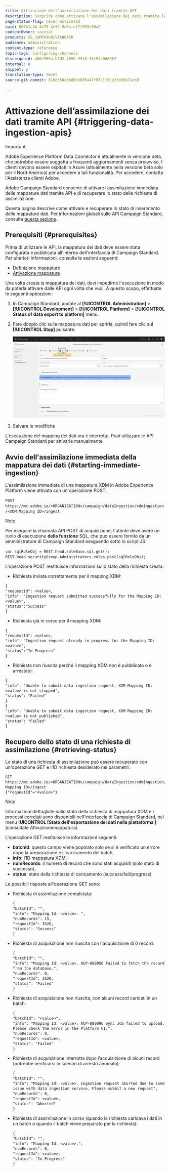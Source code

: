 ```yaml
---
title: Attivazione dell’assimilazione dei dati tramite API
description: Scoprite come attivare l'assimilazione dei dati tramite le API.
page-status-flag: never-activated
uuid: 867b1c4b-4c79-4c52-9d0a-ef71993e50a2
contentOwner: sauviat
products: SG_CAMPAIGN/STANDARD
audience: administration
content-type: reference
topic-tags: configuring-channels
discoiquuid: 406c955a-b2d2-4099-9918-95f5fa966067
internal: n
snippet: y
translation-type: tm+mt
source-git-commit: 816d550d8bd0de085a47f97c1f6cc2fbb5e7acb9

---
```



# Attivazione dell’assimilazione dei dati tramite API {#triggering-data-ingestion-apis}

>[!IMPORTANT]
>
>Adobe Experience Platform Data Connector è attualmente in versione beta, che potrebbe essere soggetta a frequenti aggiornamenti senza preavviso. I clienti devono essere ospitati in Azure (attualmente nella versione beta solo per il Nord America) per accedere a tali funzionalità. Per accedere, contatta l&#39;Assistenza clienti Adobe.

Adobe Campaign Standard consente di attivare l’assimilazione immediata delle mappature dati tramite API e di recuperare lo stato delle richieste di assimilazione.

Questa pagina descrive come attivare e recuperare lo stato di inserimento delle mappature dati. Per informazioni globali sulle API Campaign Standard, consulta [questa sezione](../../api/using/get-started-apis.md).

## Prerequisiti {#prerequisites}

Prima di utilizzare le API, la mappatura dei dati deve essere stata configurata e pubblicata all&#39;interno dell&#39;interfaccia di Campaign Standard. Per ulteriori informazioni, consulta le sezioni seguenti:

* [Definizione mappature](../../developing/using/aep-mapping-definition.md)
* [Attivazione mappature](../../developing/using/aep-mapping-activation.md)

Una volta creata la mappatura dei dati, devi impedirne l&#39;esecuzione in modo da poterla attivare dalle API ogni volta che vuoi. A questo scopo, effettuate le seguenti operazioni:

1. In Campaign Standard, andate al **[!UICONTROL Administration]** > **[!UICONTROL Development]** > **[!UICONTROL Platform]** > **[!UICONTROL Status of data export to platform]** menu.

1. Fare doppio clic sulla mappatura dati per aprirla, quindi fare clic sul **[!UICONTROL Stop]** pulsante.

   ![](assets/aep_datamapping_stop.png)

1. Salvare le modifiche

L&#39;esecuzione del mapping dei dati ora è interrotta. Puoi utilizzare le API Campaign Standard per attivarle manualmente.

## Avvio dell&#39;assimilazione immediata della mappatura dei dati {#starting-immediate-ingestion}

L&#39;assimilazione immediata di una mappatura XDM in Adobe Experience Platform viene attivata con un&#39;operazione POST:

`POST https://mc.adobe.io/<ORGANIZATION>/campaign/dataIngestion/xdmIngestion/<XDM Mapping ID>/ingest`

>[!NOTE]
>
>Per eseguire la chiamata API POST di acquisizione, l&#39;utente deve avere un ruolo di esecuzione **della funzione** SQL, che può essere fornito da un amministratore di Campaign Standard eseguendo sotto lo script JS:
>
>`var sqlRoleObj = REST.head.roleBase.sql.get();
REST.head.securityGroup.Administrators.roles.post(sqlRoleObj);`

L&#39;operazione POST restituisce informazioni sullo stato della richiesta creata:

* Richiesta inviata correttamente per il mapping XDM:

```
{
"requestId": <value>,
"info": "Ingestion request submitted successfully for the Mapping ID: <value>",
"status":"Success"
}
```

* Richiesta già in corso per il mapping XDM:

```
{
"requestId": <value>,
"info": "Ingestion request already in progress for the Mapping ID: <value>",
"status":"In Progress"
}
```

* Richiesta non riuscita perché il mapping XDM non è pubblicato o è arrestato:

```
{
"info": "Unable to submit data ingestion request, XDM Mapping ID: <value> is not stopped",
"status": "Failed"
}
{
"info": "Unable to submit data ingestion request, XDM Mapping ID: <value> is not published",
"status": "Failed"
}
```

## Recupero dello stato di una richiesta di assimilazione {#retrieving-status}

Lo stato di una richiesta di assimilazione può essere recuperato con un&#39;operazione GET e l&#39;ID richiesta desiderato nei parametri:

```
GET https://mc.adobe.io/<ORGANIZATION>/campaign/dataIngestion/xdmIngestion/<XDM Mapping ID>/ingest
{"requestId"="<value>"}
```

>[!NOTE]
Informazioni dettagliate sullo stato della richiesta di mappatura XDM e i processi correlati sono disponibili nell&#39;interfaccia di Campaign Standard, nel menu **!UICONTROL [Stato dell&#39;esportazione dei dati nella piattaforma ]**(consultate Attivazione[](../../developing/using/aep-mapping-activation.md)mappatura).

L&#39;operazione GET restituisce le informazioni seguenti:

* **batchId**: questo campo viene popolato solo se si è verificato un errore dopo la preparazione e il caricamento del batch,
* **info**: l’ID mappatura XDM,
* **numRecords**: il numero di record che sono stati acquisiti (solo stato di successo),
* **status**: stato della richiesta di caricamento (success/fail/progress)

Le possibili risposte all&#39;operazione GET sono:

* Richiesta di assimilazione completata:

   ```
   {
   "batchId": "",
   "info": "Mapping Id: <value>. ",
   "numRecords": 15,
   "requestId": 3520,
   "status": "Success"
   }
   ```

* Richiesta di acquisizione non riuscita con l&#39;acquisizione di 0 record:

   ```
   {
   "batchId": "",
   "info": "Mapping Id: <value>. ACP-880056 Failed to fetch the record from the database.",
   "numRecords": 0,
   "requestId": 3520,
   "status": "Failed"
   }
   ```

* Richiesta di acquisizione non riuscita, con alcuni record caricati in un batch:

   ```
   {
   "batchId": "<value>",
   "info": "Mapping Id: <value>. ACP-880096 Sync Job failed to upload. Please check the error in the Platform UI.",
   "numRecords": 0,
   "requestId": <value>,
   "status": "Failed"
   }
   ```

* Richiesta di acquisizione interrotta dopo l’acquisizione di alcuni record (potrebbe verificarsi in scenari di arresto anomalo):

   ```
   {
   "batchId": "",
   "info": "Mapping Id: <value>. Ingestion request aborted due to some issue with data ingestion service. Please submit a new request",
   "numRecords": 0,
   "requestId": <value>,
   "status": "Aborted"
   }
   ```

* Richiesta di assimilazione in corso (quando la richiesta caricava i dati in un batch o quando il batch viene preparato per la richiesta):

   ```
   {
   "batchId": "",
   "info": "Mapping Id: <value>.",
   "numRecords": 0,
   "requestId": <value>,
   "status": "In Progress"
   }
   ```
